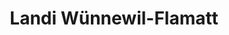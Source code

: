 ---
title: "Landi Wünnewil-Flamatt"
url: /wuennewil-flamatt/landi-wuennewil-flamatt/
shop: Garten-Center
---